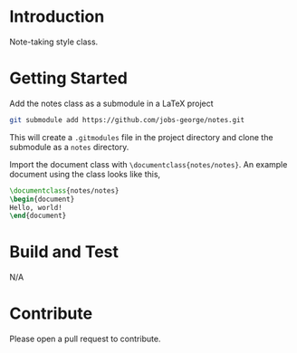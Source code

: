# Introduction

Note-taking style class. 

# Getting Started


Add the notes class as a submodule in a LaTeX project 

```sh
git submodule add https://github.com/jobs-george/notes.git
```

This will create a `.gitmodules` file in the project directory and clone the submodule as a `notes` directory.

Import the document class with `\documentclass{notes/notes}`.
An example document using the class looks like this,

```tex
\documentclass{notes/notes}
\begin{document}
Hello, world!
\end{document}
```

# Build and Test

N/A 

# Contribute

Please open a pull request to contribute.